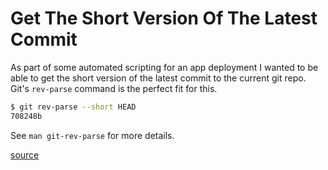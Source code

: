 # Get The Short Version Of The Latest Commit

As part of some automated scripting for an app deployment I wanted to be
able to get the short version of the latest commit to the current git repo.
Git's `rev-parse` command is the perfect fit for this.

```bash
$ git rev-parse --short HEAD
708248b
```

See `man git-rev-parse` for more details.

[source](https://stackoverflow.com/questions/5694389/get-the-short-git-version-hash)
